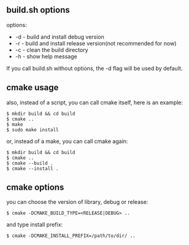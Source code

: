 ## build.sh options

options:
- -d - build and install debug version
- -r - build and install release version(not recommended for now)
- -c - clean the build directory
- -h - show help message

If you call build.sh without options, the -d flag will be used by default.

## cmake usage

also, instead of a script, you can call cmake itself, here is an example:
```shell
$ mkdir build && cd build
$ cmake ..
$ make
$ sudo make install
```

or, instead of a make, you can call cmake again:
```shell
$ mkdir build && cd build
$ cmake ..
$ cmake --build .
$ cmake --install .
```

## cmake options

you can choose the version of library, debug or release:
```shell
$ cmake -DCMAKE_BUILD_TYPE=<RELEASE|DEBUG> ..
```

and type install prefix:
```shell
$ cmake -DCMAKE_INSTALL_PREFIX=/path/to/dir/ ..
```

